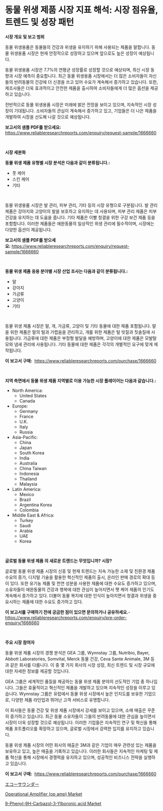 <p><h1>동물 위생 제품 시장 지표 해석: 시장 점유율, 트렌드 및 성장 패턴</h1></p><p><strong>시장 개요 및 보고 범위</strong></p>
<p><p>동물 위생용품은 동물들의 건강과 위생을 유지하기 위해 사용되는 제품을 말합니다. 동물 위생용품 시장은 현재 안정적으로 성장하고 있으며 앞으로도 높은 성장이 예상됩니다. </p><p>동물 위생용품 시장은 7.7%의 연평균 성장률로 성장할 것으로 예상되며, 최신 시장 동향과 시장 예측이 중요합니다. 최근 동물 위생용품 시장에서는 더 많은 소비자들이 자신들의 반려동물의 건강에 더 신경을 쓰고 있어 수요가 계속해서 증가하고 있습니다. 또한, 제조사들은 더욱 효과적이고 안전한 제품을 출시하여 소비자들에게 더 많은 옵션을 제공하고 있습니다.</p><p>전반적으로 동물 위생용품 시장은 미래에 밝은 전망을 보이고 있으며, 지속적인 시장 성장이 기대됩니다. 소비자들의 관심이 계속해서 증가하고 있고, 기업들은 더 나은 제품을 개발하여 시장을 선도해 나갈 것으로 예상됩니다.</p></p>
<p><strong>보고서의 샘플 PDF를 받으세요:</strong> <a href="https://www.reliableresearchreports.com/enquiry/request-sample/1666660">https://www.reliableresearchreports.com/enquiry/request-sample/1666660</a></p>
<p>&nbsp;</p>
<p><strong>시장 세분화</strong></p>
<p><strong>동물 위생 제품 유형별 시장 분석은 다음과 같이 분류됩니다.:</strong></p>
<p><ul><li>풋 케어</li><li>스킨 케어</li><li>기타</li></ul></p>
<p>&nbsp;</p>
<p><p>동물 위생용품 시장은 발 관리, 피부 관리, 기타 등의 시장 유형으로 구분됩니다. 발 관리 제품은 강아지와 고양이의 발을 보호하고 유지하는 데 사용되며, 피부 관리 제품은 피부 건강을 유지하는 데 도움을 줍니다. 기타 제품은 이빨 청결을 위한 구강 보건 제품 등을 포함합니다. 이러한 제품들은 애완동물의 일상적인 위생 관리에 필수적이며, 시장에는 다양한 옵션이 제공됩니다.</p></p>
<p><strong>보고서의 샘플 PDF를 받으세요:</strong>&nbsp;<a href="https://www.reliableresearchreports.com/enquiry/request-sample/1666660">https://www.reliableresearchreports.com/enquiry/request-sample/1666660</a></p>
<p>&nbsp;</p>
<p><strong> 동물 위생 제품 응용 분야별 시장 산업 조사는 다음과 같이 분류됩니다.:</strong></p>
<p><ul><li>말</li><li>강아지</li><li>가금류</li><li>고양이</li><li>기타</li></ul></p>
<p>&nbsp;</p>
<p><p>동물 위생 제품 시장은 말, 개, 가금류, 고양이 및 기타 동물에 대한 제품 포함됩니다. 말을 위한 제품은 말의 털과 가렵음을 관리하고, 개를 위한 제품은 털 빗질과 칫솔질에 사용됩니다. 가금류에 대한 제품은 부정형 발달을 예방하며, 고양이에 대한 제품은 모발탈모와 냄새 관리에 사용됩니다. 기타 동물에 대한 제품은 각각의 개별적인 요구에 맞게 제작됩니다.</p></p>
<p><strong>이 보고서 구매:</strong>&nbsp; <a href="https://www.reliableresearchreports.com/purchase/1666660">https://www.reliableresearchreports.com/purchase/1666660</a></p>
<p>&nbsp;</p>
<p><strong>지역 측면에서 동물 위생 제품 지역별로 이용 가능한 시장 플레이어는 다음과 같습니다.:</strong></p>
<p><ul>
    <li>
        North America:
        <ul>
            <li>United States</li>
            <li>Canada</li>
        </ul>
    </li>
    <li>
        Europe:
        <ul>
            <li>Germany</li>
            <li>France</li>
            <li>U.K.</li>
            <li>Italy</li>
            <li>Russia</li>
        </ul>
    </li>
    <li>
        Asia-Pacific:
        <ul>
            <li>China</li>
            <li>Japan</li>
            <li>South Korea</li>
            <li>India</li>
            <li>Australia</li>
            <li>China Taiwan</li>
            <li>Indonesia</li>
            <li>Thailand</li>
            <li>Malaysia</li>
        </ul>
    </li>
    <li>
        Latin America:
        <ul>
            <li>Mexico</li>
            <li>Brazil</li>
            <li>Argentina Korea</li>
            <li>Colombia</li>
        </ul>
    </li>
    <li>
        Middle East & Africa:
        <ul>
            <li>Turkey</li>
            <li>Saudi</li>
            <li>Arabia</li>
            <li>UAE</li>
            <li>Korea</li>
        </ul>
    </li>
    </ul></p>
<p>&nbsp;</p>
<p><strong>글로벌 동물 위생 제품 의 새로운 트렌드는 무엇입니까? 시장?</strong></p>
<p><p>글로벌 동물 위생 제품 시장의 신흥 및 현재 트렌드는 지속 가능한 소재 및 친환경 제품 수요의 증가, 디지털 기술을 활용한 혁신적인 제품의 출시, 온라인 판매 경로의 확대 등이 있다. 또한 유기농 제품 및 천연 성분을 사용한 제품에 대한 수요도 증가하고 있으며, 소유자들이 애완동물의 건강과 행복에 대한 관심이 높아지면서 펫 케어 제품의 인기도 계속해서 증가하고 있다. 더불어 동물 복지에 대한 인식이 높아지면서 청결과 위생을 중요시하는 제품에 대한 수요도 증가하고 있다.</p></p>
<p><strong>이 보고서를 구매하기 전에 궁금한 점이 있으면 문의하거나 공유하세요.</strong>- <a href="https://www.reliableresearchreports.com/enquiry/pre-order-enquiry/1666660">https://www.reliableresearchreports.com/enquiry/pre-order-enquiry/1666660</a></p>
<p>&nbsp;</p>
<p><strong>주요 시장 참여자</strong></p>
<p><p>동물 위생 제품 시장의 경쟁 분석은 GEA 그룹, Wynnstay 그룹, Nutribio, Bayer, Abbott Laboratories, Somvital, Merck 동물 건강, Ceva Sante Animale, 3M 등과 같은 회사를 다룹니다. 이 중 몇 가지 회사의 시장 성장, 최신 트렌드 및 시장 규모에 대한 자세한 정보를 제공할 것입니다.</p><p>GEA 그룹은 세계적인 품질을 제공하는 동물 위생 제품 분야의 선도적인 기업 중 하나입니다. 그들은 효율적이고 혁신적인 제품을 개발하고 있으며 지속적인 성장을 이루고 있습니다. Wynnstay 그룹은 유럽에서 동물 위생 시장에서 높은 인지도를 보유한 기업으로, 다양한 제품 라인업과 뛰어난 고객 서비스로 유명합니다.</p><p>이 회사들은 동물 건강 및 위생 제품 시장에서 강세를 보이고 있으며, 소매 매출은 꾸준히 증가하고 있습니다. 최근 동물 소유자들이 그들의 반려동물에 대한 관심을 높이면서 시장이 더욱 성장할 것으로 예상됩니다. 이러한 기업들은 지속적인 연구 및 혁신을 통해 제품 포트폴리오를 확장하고 있으며, 글로벌 시장에서 강력한 입지를 유지하고 있습니다.</p><p>동물 위생 제품 시장의 어떤 회사의 매출은 3M과 같은 기업이 매우 관련성 있는 제품을 보유하고 있고, 높은 매출을 기록하고 있습니다. 이러한 회사들은 지속적인 마케팅 및 제품 혁신을 통해 시장에서 경쟁력을 유지하고 있으며, 성공적인 비즈니스 전략을 실행하고 있습니다.</p></p>
<p><strong>이 보고서 구매:</strong>&nbsp;&nbsp;<a href="https://www.reliableresearchreports.com/purchase/1666660">https://www.reliableresearchreports.com/purchase/1666660</a></p>
<p><p><a href="https://github.com/zoetazuur/Market-Research-Report-List-1/blob/main/627604515277.md">エコーサウンダー</a></p><p><a href="https://www.linkedin.com/pulse/operational-amplifier-op-amp-market-insights-players-forecast-zkjee?trackingId=8cMhhg7aB8vXPar6bVW0ow%3D%3D">Operational Amplifier (op amp) Market</a></p><p><a href="https://www.linkedin.com/pulse/9-phenyl-9h-carbazol-3-ylboronic-acid-market-size-share-nkuke?trackingId=G3cHNiwYpyZgzC1foO0sAA%3D%3D">9-Phenyl-9H-Carbazol-3-Ylboronic acid Market</a></p></p>
